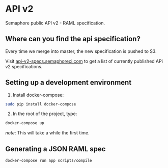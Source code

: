 # API v2

Semaphore public API v2 - RAML specification.

## Where can you find the api specification?

Every time we merge into master, the new specification is pushed to S3.

Visit [api-v2-specs.semaphoreci.com](http://api-v2-specs.semaphoreci.com) to get
a list of currently published APi v2 specifications.

## Setting up a development environment

1. Install docker-compose:

``` bash
sudo pip install docker-compose
```

2. In the root of the project, type:

``` bash
docker-compose up
```

_note_: This will take a while the first time.

## Generating a JSON RAML spec

```
docker-compose run app scripts/compile
```
